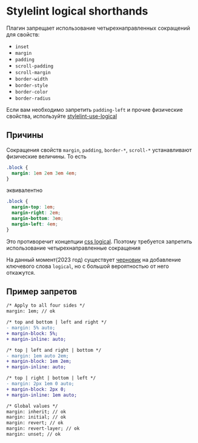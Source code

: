 # Stylelint logical shorthands

Плагин запрещает использование четырехнаправленных сокращений для свойств:

- `inset`
- `margin`
- `padding`
- `scroll-padding`
- `scroll-margin`
- `border-width`
- `border-style`
- `border-color`
- `border-radius`

Если вам необходимо запретить `padding-left` и прочие физические свойства,
используйте [stylelint-use-logical](https://github.com/csstools/stylelint-use-logical)

## Причины

Сокращения свойств `margin`, `padding`, `border-*`, `scroll-*` устанавливают
физические величины. То есть

```css
.block {
  margin: 1em 2em 3em 4em;
}
```

эквивалентно

```css
.block {
  margin-top: 1em;
  margin-right: 2em;
  margin-bottom: 3em;
  margin-left: 4em;
}
```

Это противоречит концепции [css logical](https://www.w3.org/TR/css-logical-1/).
Поэтому требуется запретить использование четырехнаправленные сокращения

На данный момент(2023 год) существует [черновик](https://www.w3.org/TR/css-logical-1/#logical-shorthand-keyword)
на добавление ключевого слова `logical`, но c большой вероятностью от него
откажутся.

## Пример запретов

```diff
/* Apply to all four sides */
margin: 1em; // ok

/* top and bottom | left and right */
- margin: 5% auto;
+ margin-block: 5%;
+ margin-inline: auto;

/* top | left and right | bottom */
- margin: 1em auto 2em;
+ margin-block: 1em 2em;
+ margin-inline: auto;

/* top | right | bottom | left */
- margin: 2px 1em 0 auto;
+ margin-block: 2px 0;
+ margin-inline: 1em auto;

/* Global values */
margin: inherit; // ok
margin: initial; // ok
margin: revert; // ok
margin: revert-layer; // ok
margin: unset; // ok
```
